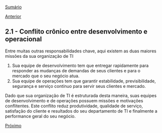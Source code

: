 [Sumário](https://github.com/lucasfantacuci/DevOpsRevelado/blob/master/README.md)


[Anterior](https://github.com/lucasfantacuci/DevOpsRevelado/blob/master/CHAPTER02/2-WHATISYOURPROBLEMSINTIWITHOUTDEVOPS.md)


## 2.1 - Conflito crônico entre desenvolvimento e operacional


Entre muitas outras responsabilidades chave, aqui existem as duas maiores missões da sua organização de TI


1. Sua equipe de desenvolvimento tem que entregar rapidamente para responder as mudanças de demandas de seus clientes e para o mercado que o seu negócio atua.
2. Sua equipe de operações tem que garantir estabilidade, previsibilidade, segurança e serviço contínuo para servir seus clientes e mercado.


Dado que sua organização de TI é estruturada desta maneira, suas equipes de desenvolvimento e de operações possuem missões e motivações conflitentes. Este conflito reduz produtividade, qualidade de serviço, satisfação do cliente e resultados do seu departamento de TI e finalmente a performance geral do seu negócio.


[Próximo]()

